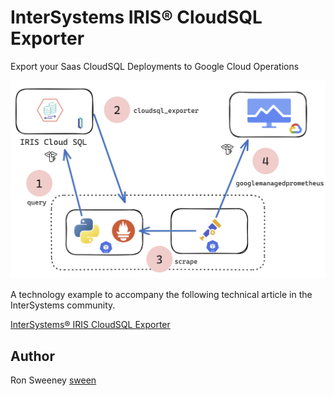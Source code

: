 # InterSystems IRIS® CloudSQL Exporter
Export your Saas CloudSQL Deployments to Google Cloud Operations

<img src="https://github.com/sween/iris-cloudsql-exporter/raw/main/assets/iriscloudsql2googlecloudmonitoring.png" alt="InterSystems® IRIS CloudSQL Exporter">

A technology example to accompany the following technical article in the InterSystems community.

[InterSystems® IRIS CloudSQL Exporter](https://community.intersystems.com/post/intersystems-iris%C2%AE-cloudsql-metrics-google-cloud-monitoring)

## Author
Ron Sweeney [sween](https://www.github.com/sween)


